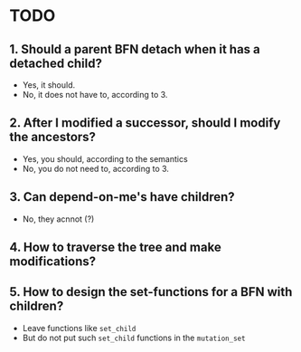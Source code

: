 # TODO

## 1. Should a parent BFN detach when it has a detached child?

- Yes, it should.
- No, it does not have to, according to 3.

## 2. After I modified a successor, should I modify the ancestors? 

- Yes, you should, according to the semantics
- No, you do not need to, according to 3.

## 3. Can depend-on-me's have children?

- No, they acnnot (?)

## 4. How to traverse the tree and make modifications?

## 5. How to design the set-functions for a BFN with children?

- Leave functions like `set_child`
- But do not put such `set_child` functions in the `mutation_set`
